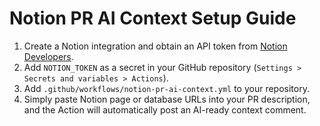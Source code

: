 # Notion PR AI Context Setup Guide

1. Create a Notion integration and obtain an API token from [Notion Developers](https://www.notion.so/my-integrations).
2. Add `NOTION_TOKEN` as a secret in your GitHub repository (`Settings > Secrets and variables > Actions`).
3. Add `.github/workflows/notion-pr-ai-context.yml` to your repository.
4. Simply paste Notion page or database URLs into your PR description, and the Action will automatically post an AI-ready context comment.
